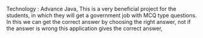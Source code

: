 Technology : Advance Java,
This is a very beneficial project for the students, in which they will get a government job with MCQ type questions. 
In this we can get the correct answer by choosing the right answer, not if the answer is wrong this application gives the correct answer,
